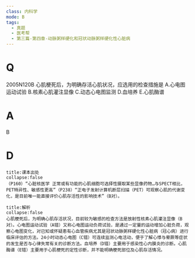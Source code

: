 ```yaml
---
class: 内科学
mode: B
tags:
  - 真题
  - 医考帮
  - 第三篇-第四章-动脉粥样硬化和冠状动脉粥样硬化性心脏病
---
```


# Q
2005N120B 心肌梗死后，为明确存活心肌状况，应选用的检查措施是
A.心电图运动试验
B.核素心肌灌注显像
C.动态心电图监测
D.血培养
E.心肌酶谱

# A
B
# D
```ad-note
title:课本出处
collapse:false
（P160）“心脏核医学 正常或有功能的心肌细胞可选择性摄取某些显像药物…与SPECT相比，PET特异性、敏感性更高”（P238）“正电子发射计算机断层扫描（PET）可观察心肌的代谢变化，是目前唯一能直接评价心肌存活性的影响技术”（B对）。
```

```ad-summary
title:解析
collapse:false
心肌梗死后，为明确心肌存活状况，目前较为敏感的检查方法是放射性核素心肌灌注显像（B对）。心电图运动试验（A错）又称心电图运动负荷试验，是通过一定量的运动增加心脏负荷，观察心电图变化，对已知或怀疑患有心血管疾病尤其是冠状动脉粥样硬化性心脏病（冠心病）进行临床评估的方法。24小时动态心电图（C错）可连续监测心电活动，便于了解心悸与晕厥等症状的发生是否与心律失常有关的诊断方法。血培养（D错）主要用于感染性心内膜炎的诊断。心肌酶谱（E错）主要用于心肌梗死的定性诊断，并不能明确梗死部位及心肌存活情况。
```

